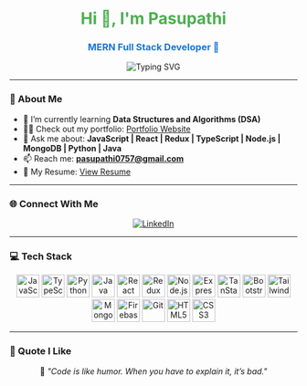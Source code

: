 <h1 align="center" style="color: #4CAF50; font-weight: bold;">Hi 👋, I'm Pasupathi</h1>
<h3 align="center" style="color: #1976D2; font-weight: bold;">MERN Full Stack Developer 🚀</h3>

<p align="center">
  <img src="https://readme-typing-svg.herokuapp.com?color=36BCF7&size=24&center=true&vCenter=true&lines=Full+Stack+Developer;Problem+Solver;Lifelong+Learner;Open+to+Opportunities" alt="Typing SVG" />
</p>

---

### 🌟 About Me
- 🌱 I’m currently learning **Data Structures and Algorithms (DSA)**  
- 👨‍💻 Check out my portfolio: [Portfolio Website](https://pasupathi07777-portfolio.netlify.app/)  
- 💬 Ask me about: **JavaScript | React | Redux | TypeScript | Node.js | MongoDB | Python | Java**  
- 📫 Reach me: **pasupathi0757@gmail.com**  
- 📄 My Resume: [View Resume](https://pasupathi07777-portfolio.netlify.app/resume)  

---

### 🌐 Connect With Me
<p align="center">
  <a href="https://linkedin.com/in/pasupathi07777" target="_blank">
    <img src="https://img.shields.io/badge/-LinkedIn-0077B5?style=for-the-badge&logo=linkedin&logoColor=white" alt="LinkedIn">
  </a>
</p>

---

### 💻 Tech Stack

<p align="center">
  <!-- Languages -->
  <img src="https://cdn.jsdelivr.net/gh/devicons/devicon/icons/javascript/javascript-original.svg" width="40" alt="JavaScript"/>
  <img src="https://cdn.jsdelivr.net/gh/devicons/devicon/icons/typescript/typescript-original.svg" width="40" alt="TypeScript"/>
  <img src="https://cdn.jsdelivr.net/gh/devicons/devicon/icons/python/python-original.svg" width="40" alt="Python"/>
  <img src="https://cdn.jsdelivr.net/gh/devicons/devicon/icons/java/java-original.svg" width="40" alt="Java"/>
  
  <!-- Frameworks / Libraries -->
  <img src="https://cdn.jsdelivr.net/gh/devicons/devicon/icons/react/react-original.svg" width="40" alt="React"/>
  <img src="https://cdn.jsdelivr.net/gh/devicons/devicon/icons/redux/redux-original.svg" width="40" alt="Redux"/>
  <img src="https://cdn.jsdelivr.net/gh/devicons/devicon/icons/nodejs/nodejs-original.svg" width="40" alt="Node.js"/>
  <img src="https://img.icons8.com/color/96/express-js.png" width="40" alt="Express.js"/>
  <img src="https://avatars.githubusercontent.com/u/72518640?s=200&v=4" width="40" alt="TanStack Query"/>
  <img src="https://cdn.jsdelivr.net/gh/devicons/devicon/icons/bootstrap/bootstrap-original.svg" width="40" alt="Bootstrap"/>
  <img src="https://www.vectorlogo.zone/logos/tailwindcss/tailwindcss-icon.svg" width="40" alt="Tailwind CSS"/>

  <!-- Databases & Tools -->
  <img src="https://cdn.jsdelivr.net/gh/devicons/devicon/icons/mongodb/mongodb-original.svg" width="40" alt="MongoDB"/>
  <img src="https://www.vectorlogo.zone/logos/firebase/firebase-icon.svg" width="40" alt="Firebase"/>
  <img src="https://cdn.jsdelivr.net/gh/devicons/devicon/icons/git/git-original.svg" width="40" alt="Git"/>
  <img src="https://cdn.jsdelivr.net/gh/devicons/devicon/icons/html5/html5-original.svg" width="40" alt="HTML5"/>
  <img src="https://cdn.jsdelivr.net/gh/devicons/devicon/icons/css3/css3-original.svg" width="40" alt="CSS3"/>
</p>



---

### 💬 Quote I Like
<p align="center">
  🚀 <em>"Code is like humor. When you have to explain it, it’s bad."</em>
</p>

